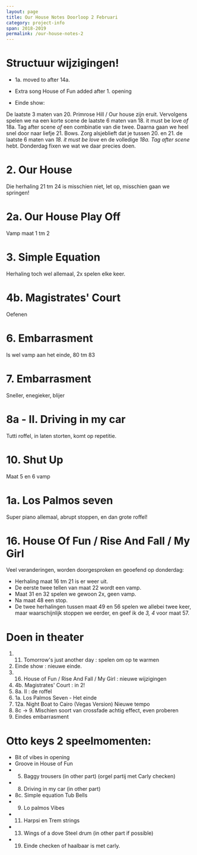 ```yaml
---
layout: page
title: Our House Notes Doorloop 2 Februari
category: project-info
span: 2018-2019
permalink: /our-house-notes-2
---
```



# Structuur wijzigingen!

- 1a. moved to after 14a.
- Extra song House of Fun added after 1. opening

- Einde show:

De laatste 3 maten van 20. Primrose Hill / Our house zijn eruit. Vervolgens
spelen we na een korte scene de laatste 6 maten van 18. it must be love _of_
18a. Tag after scene _of_ een combinatie van die twee. Daarna gaan we heel snel
door naar liefje 21. Bows.  Zorg alsjeblieft dat je tussen 20. en 21. de
laatste 6 maten van _18. it must be love_ en de volledige _18a. Tag after
scene_ hebt. Donderdag fixen we wat we daar precies doen.


# 2. Our House

Die herhaling 21 tm 24 is misschien niet, let op, misschien gaan we springen!

# 2a. Our House Play Off

Vamp maat 1 tm 2

# 3. Simple Equation

Herhaling toch wel allemaal, 2x spelen elke keer.


# 4b. Magistrates' Court

Oefenen

# 6. Embarrasment

Is wel vamp aan het einde, 80 tm 83

# 7. Embarrasment 

Sneller, enegieker, blijer

# 8a - II. Driving in my car

Tutti roffel, in laten storten, komt op repetitie.

# 10. Shut Up

Maat 5 en 6 vamp

# 1a. Los Palmos seven

Super piano allemaal, abrupt stoppen, en dan grote roffel!

# 16. House Of Fun / Rise And Fall / My Girl

Veel veranderingen, worden doorgesproken en geoefend op donderdag:

- Herhaling maat 16 tm 21 is er weer uit.
- De eerste twee tellen van maat 22 wordt een vamp.
- Maat 31 en 32 spelen we gewoon 2x, geen vamp.
- Na maat 48 een stop. 
- De twee herhalingen tussen maat 49 en 56 spelen we allebei twee keer, maar waarschijnlijk stoppen we eerder, en geef ik de _3, 4_ voor maat 57. 


# Doen in theater

1. 11. Tomorrow's just another day : spelen om op te warmen
1. Einde show : nieuwe einde.
2. 16. House of Fun / Rise And Fall / My Girl : nieuwe wijzigingen
3. 4b. Magistrates' Court : in 2!
4. 8a. II : de roffel 
5. 1a. Los Palmos Seven - Het einde
6. 12a. Night Boat to Cairo (Vegas Version) Nieuwe tempo
7. 8c -> 9. Mischien soort van crossfade achtig effect, even proberen
8. Eindes embarrasment


# Otto keys 2 speelmomenten:

- Bit of vibes in opening
- Groove in House of Fun
- 5. Baggy trousers (in other part) (orgel partij met Carly checken)
- 8. Driving in my car (in other part)
- 8c. Simple equation Tub Bells
- 9. Lo palmos Vibes 
- 11. Harpsi en Trem strings
- 13. Wings of a dove Steel drum (in other part if possible)
- 19. Einde checken of haalbaar is met carly.
